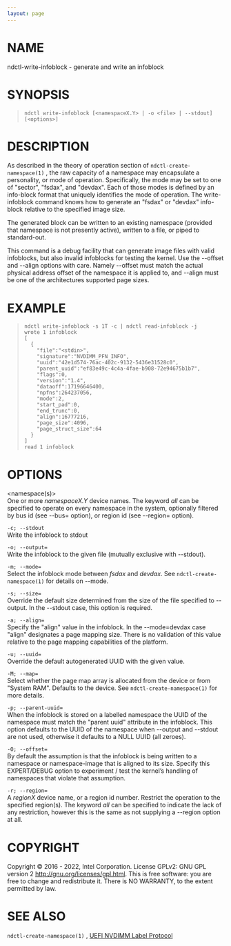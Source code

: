 ```yaml
---
layout: page
---
```


# NAME

ndctl-write-infoblock - generate and write an infoblock

# SYNOPSIS

>     ndctl write-infoblock [<namespaceX.Y> | -o <file> | --stdout] [<options>]

# DESCRIPTION

As described in the theory of operation section of
`ndctl-create-namespace(1)` , the raw capacity of a namespace may
encapsulate a personality, or mode of operation. Specifically, the mode
may be set to one of "sector", "fsdax", and "devdax". Each of those
modes is defined by an info-block format that uniquely identifies the
mode of operation. The write-infoblock command knows how to generate an
"fsdax" or "devdax" info-block relative to the specified image size.

The generated block can be written to an existing namespace (provided
that namespace is not presently active), written to a file, or piped to
standard-out.

<div class="warning">

This command is a debug facility that can generate image files with
valid infoblocks, but also invalid infoblocks for testing the kernel.
Use the --offset and --align options with care. Namely --offset must
match the actual physical address offset of the namespace it is applied
to, and --align must be one of the architectures supported page sizes.

</div>

# EXAMPLE

>     ndctl write-infoblock -s 1T -c | ndctl read-infoblock -j
>     wrote 1 infoblock
>     [
>       {
>         "file":"<stdin>",
>         "signature":"NVDIMM_PFN_INFO",
>         "uuid":"42e1d574-76ac-402c-9132-5436e31528c0",
>         "parent_uuid":"ef83e49c-4c4a-4fae-b908-72e94675b1b7",
>         "flags":0,
>         "version":"1.4",
>         "dataoff":17196646400,
>         "npfns":264237056,
>         "mode":2,
>         "start_pad":0,
>         "end_trunc":0,
>         "align":16777216,
>         "page_size":4096,
>         "page_struct_size":64
>       }
>     ]
>     read 1 infoblock

# OPTIONS

\<namespace(s)\>  
One or more *namespaceX.Y* device names. The keyword *all* can be
specified to operate on every namespace in the system, optionally
filtered by bus id (see --bus= option), or region id (see --region=
option).

`-c; --stdout`  
Write the infoblock to stdout

`-o; --output=`  
Write the infoblock to the given file (mutually exclusive with
--stdout).

`-m; --mode=`  
Select the infoblock mode between *fsdax* and *devdax*. See
`ndctl-create-namespace(1)` for details on --mode.

`-s; --size=`  
Override the default size determined from the size of the file specified
to --output. In the --stdout case, this option is required.

`-a; --align=`  
Specify the "align" value in the infoblock. In the --mode=devdax case
"align" designates a page mapping size. There is no validation of this
value relative to the page mapping capabilities of the platform.

`-u; --uuid=`  
Override the default autogenerated UUID with the given value.

`-M; --map=`  
Select whether the page map array is allocated from the device or from
"System RAM". Defaults to the device. See `ndctl-create-namespace(1)`
for more details.

`-p; --parent-uuid=`  
When the infoblock is stored on a labelled namespace the UUID of the
namespace must match the "parent uuid" attribute in the infoblock. This
option defaults to the UUID of the namespace when --output and --stdout
are not used, otherwise it defaults to a NULL UUID (all zeroes).

`-O; --offset=`  
By default the assumption is that the infoblock is being written to a
namespace or namespace-image that is aligned to its size. Specify this
EXPERT/DEBUG option to experiment / test the kernel’s handling of
namespaces that violate that assumption.

`-r; --region=`  
A *regionX* device name, or a region id number. Restrict the operation
to the specified region(s). The keyword *all* can be specified to
indicate the lack of any restriction, however this is the same as not
supplying a --region option at all.

# COPYRIGHT

Copyright © 2016 - 2022, Intel Corporation. License GPLv2: GNU GPL
version 2 <http://gnu.org/licenses/gpl.html>. This is free software: you
are free to change and redistribute it. There is NO WARRANTY, to the
extent permitted by law.

# SEE ALSO

`ndctl-create-namespace(1)` , [UEFI NVDIMM Label
Protocol](http://www.uefi.org/sites/default/files/resources/UEFI_Spec_2_7.pdf)
